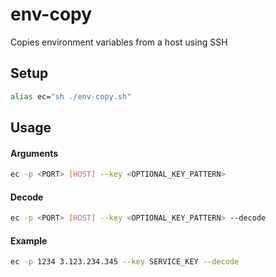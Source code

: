# env-copy

Copies environment variables from a host using SSH

## Setup
```bash
alias ec="sh ./env-copy.sh"
```

## Usage

#### Arguments
```bash
ec -p <PORT> [HOST] --key <OPTIONAL_KEY_PATTERN>
```

#### Decode
```bash
ec -p <PORT> [HOST] --key <OPTIONAL_KEY_PATTERN> --decode
```

#### Example
```bash
ec -p 1234 3.123.234.345 --key SERVICE_KEY --decode
```
